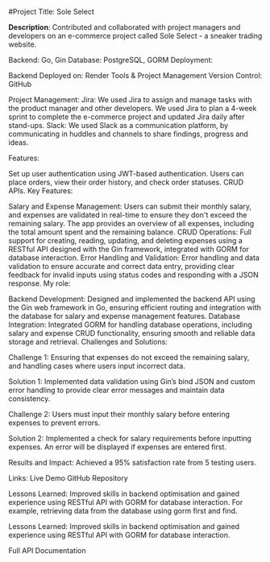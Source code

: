 #Project Title: Sole Select

**Description**: Contributed and collaborated with project managers and developers on an e-commerce project called Sole Select - a sneaker trading website.

Backend: Go, Gin
Database: PostgreSQL, GORM
Deployment:

Backend Deployed on: Render
Tools & Project Management
Version Control: GitHub

Project Management:
Jira: We used Jira to assign and manage tasks with the product manager and other developers. We used Jira to plan a 4-week sprint to complete the e-commerce project and updated Jira daily after stand-ups.
Slack: We used Slack as a communication platform, by communicating in huddles and channels to share findings, progress and ideas.

Features:

Set up user authentication using JWT-based authentication.
Users can place orders, view their order history, and check order statuses.
CRUD APIs.
Key Features:

Salary and Expense Management: Users can submit their monthly salary, and expenses are validated in real-time to ensure they don't exceed the remaining salary. The app provides an overview of all expenses, including the total amount spent and the remaining balance.
CRUD Operations: Full support for creating, reading, updating, and deleting expenses using a RESTful API designed with the Gin framework, integrated with GORM for database interaction.
Error Handling and Validation: Error handling and data validation to ensure accurate and correct data entry, providing clear feedback for invalid inputs using status codes and responding with a JSON response.
My role:

Backend Development: Designed and implemented the backend API using the Gin web framework in Go, ensuring efficient routing and integration with the database for salary and expense management features.
Database Integration: Integrated GORM for handling database operations, including salary and expense CRUD functionality, ensuring smooth and reliable data storage and retrieval.
Challenges and Solutions:

Challenge 1: Ensuring that expenses do not exceed the remaining salary, and handling cases where users input incorrect data.

Solution 1: Implemented data validation using Gin’s bind JSON and custom error handling to provide clear error messages and maintain data consistency.

Challenge 2: Users must input their monthly salary before entering expenses to prevent errors.

Solution 2: Implemented a check for salary requirements before inputting expenses. An error will be displayed if expenses are entered first.

Results and Impact: Achieved a 95% satisfaction rate from 5 testing users.

Links: Live Demo GitHub Repository

Lessons Learned: Improved skills in backend optimisation and gained experience using RESTful API with GORM for database interaction. For example, retrieving data from the database using gorm first and find.

Lessons Learned: Improved skills in backend optimisation and gained experience using RESTful API with GORM for database interaction.

Full API Documentation

